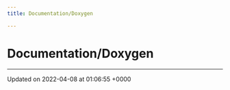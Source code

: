 ```yaml
---
title: Documentation/Doxygen

---
```


# Documentation/Doxygen








-------------------------------

Updated on 2022-04-08 at 01:06:55 +0000
